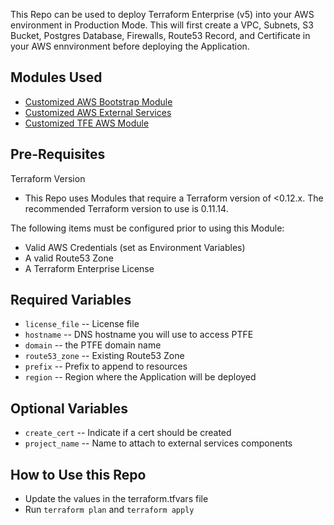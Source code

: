 This Repo can be used to deploy Terraform Enterprise (v5) into your AWS environment in Production Mode. This will first create a VPC, Subnets, S3 Bucket, Postgres Database, Firewalls, Route53 Record, and Certificate in your AWS ennvironment before deploying the Application. 

## Modules Used

- [Customized AWS Bootstrap Module](https://github.com/cneralich/private-terraform-enterprise/tree/master/examples/bootstrap-aws) 
- [Customized AWS External Services](https://github.com/cneralich/terraform_v5_aws_external_services)
- [Customized TFE AWS Module](https://github.com/cneralich/terraform-aws-terraform-enterprise)

## Pre-Requisites

Terraform Version
- This Repo uses Modules that require a Terraform version of <0.12.x.  The recommended Terraform version to use is 0.11.14.

The following items must be configured prior to using this Module:

- Valid AWS Credentials (set as Environment Variables)
- A valid Route53 Zone
- A Terraform Enterprise License

## Required Variables

- `license_file` -- License file
- `hostname` -- DNS hostname you will use to access PTFE
- `domain` -- the PTFE domain name
- `route53_zone` -- Existing Route53 Zone
- `prefix` -- Prefix to append to resources
- `region` -- Region where the Application will be deployed

## Optional Variables

- `create_cert` -- Indicate if a cert should be created
- `project_name` -- Name to attach to external services components

## How to Use this Repo

- Update the values in the terraform.tfvars file 
- Run `terraform plan` and `terraform apply`
